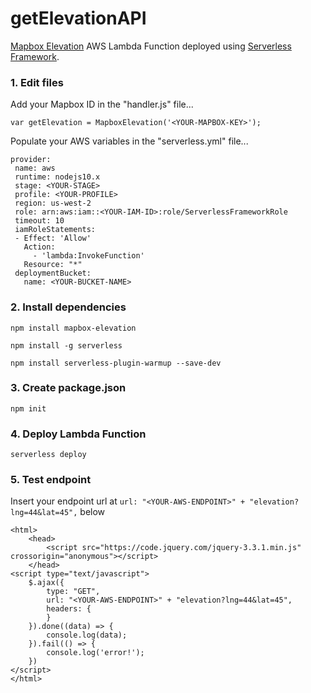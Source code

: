 # getElevationAPI

[Mapbox Elevation](https://www.npmjs.com/package/mapbox-elevation) AWS Lambda Function deployed using [Serverless Framework](https://serverless.com/).

### 1. Edit files

Add your Mapbox ID in the "handler.js" file...

`var getElevation = MapboxElevation('<YOUR-MAPBOX-KEY>');`

Populate your AWS variables in the "serverless.yml" file...

 ```
 provider:
  name: aws
  runtime: nodejs10.x
  stage: <YOUR-STAGE>
  profile: <YOUR-PROFILE>
  region: us-west-2
  role: arn:aws:iam::<YOUR-IAM-ID>:role/ServerlessFrameworkRole
  timeout: 10
  iamRoleStatements:
  - Effect: 'Allow'
    Action:
      - 'lambda:InvokeFunction'
    Resource: "*"
  deploymentBucket:
    name: <YOUR-BUCKET-NAME>
  ```

### 2. Install dependencies

`npm install mapbox-elevation`

`npm install -g serverless`

`npm install serverless-plugin-warmup --save-dev`

### 3. Create package.json

`npm init`

### 4. Deploy Lambda Function

`serverless deploy`

### 5. Test endpoint

Insert your endpoint url at `url: "<YOUR-AWS-ENDPOINT>" + "elevation?lng=44&lat=45",` below

```
<html>
    <head>
        <script src="https://code.jquery.com/jquery-3.3.1.min.js" crossorigin="anonymous"></script>
    </head>
<script type="text/javascript">
    $.ajax({
        type: "GET",
        url: "<YOUR-AWS-ENDPOINT>" + "elevation?lng=44&lat=45",
        headers: {
        }
    }).done((data) => {
        console.log(data);
    }).fail(() => {
        console.log('error!');
    })
</script>
</html>
```
